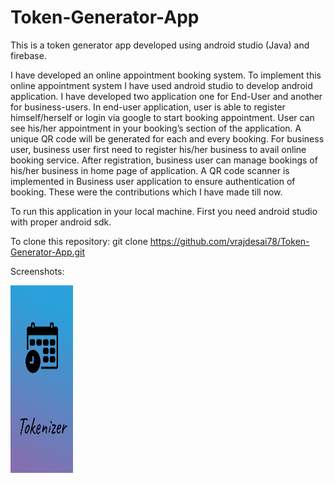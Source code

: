 # Token-Generator-App
This is a token generator app developed using android studio (Java) and firebase.

I have developed an online appointment booking system. To implement this online appointment system I have used android studio to develop android application. I have developed two application one for End-User and another for business-users. In end-user application, user is able to register himself/herself or login via google to start booking appointment. User can see his/her appointment in your booking’s section of the application. A unique QR code will be generated for each and every booking. For business user, business user first need to register his/her business to avail online booking service. After registration, business user can manage bookings of his/her business in home page of application. A QR code scanner is implemented in Business user application to ensure authentication of booking. These were the contributions which I have made till now. 

To run this application in your local machine. First you need android studio with proper android sdk.

To clone this repository: git clone https://github.com/vrajdesai78/Token-Generator-App.git

Screenshots:

<img src="https://github.com/vrajdesai78/Token-Generator-App/blob/master/Screenshots/splash_screen.png" width="100" height="300">
